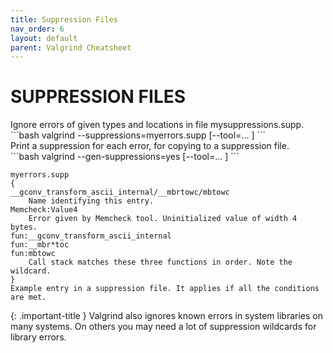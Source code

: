 ```yaml
---
title: Suppression Files
nav_order: 6
layout: default
parent: Valgrind Cheatsheet
---
```


# **SUPPRESSION FILES**

<div class="code-example" markdown="1">
Ignore errors of given types and locations in file mysuppressions.supp.
</div>
```bash
valgrind --suppressions=myerrors.supp [--tool=... ]
```
 
<div class="code-example" markdown="1">
Print a suppression for each error, for copying to a suppression file.
</div>
```bash
valgrind --gen-suppressions=yes [--tool=... ]
```

```shell
myerrors.supp
{
__gconv_transform_ascii_internal/__mbrtowc/mbtowc
    Name identifying this entry.
Memcheck:Value4
    Error given by Memcheck tool. Uninitialized value of width 4 bytes.
fun:__gconv_transform_ascii_internal
fun:__mbr*toc
fun:mbtowc
    Call stack matches these three functions in order. Note the wildcard.
}
Example entry in a suppression file. It applies if all the conditions are met.
```

{: .important-title }
Valgrind also ignores known errors in system libraries on many systems. On others you may need a lot of suppression wildcards for library errors.